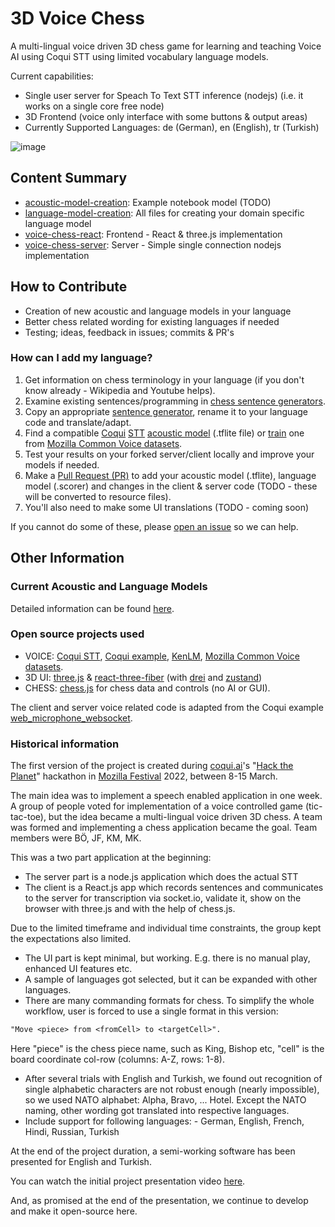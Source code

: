 # 3D Voice Chess

A multi-lingual voice driven 3D chess game for learning and teaching Voice AI using Coqui STT using limited vocabulary language models.

Current capabilities:

- Single user server for Speach To Text STT inference (nodejs) (i.e. it works on a single core free node)
- 3D Frontend (voice only interface with some buttons & output areas)
- Currently Supported Languages: de (German), en (English), tr (Turkish)

![image](https://user-images.githubusercontent.com/8849617/160528210-26fd85c0-5d49-478f-bb5b-05466171590a.png)

## Content Summary

- [acoustic-model-creation](https://github.com/HarikalarKutusu/3d-voice-chess/tree/main/acoustic-model-creation): Example notebook model (TODO)
- [language-model-creation](https://github.com/HarikalarKutusu/3d-voice-chess/tree/main/language-model-creation): All files for creating your domain specific language model
- [voice-chess-react](https://github.com/HarikalarKutusu/3d-voice-chess/tree/main/voice-chess-react): Frontend - React & three.js implementation
- [voice-chess-server](https://github.com/HarikalarKutusu/3d-voice-chess/tree/main/voice-chess-server): Server - Simple single connection nodejs implementation

## How to Contribute

- Creation of new acoustic and language models in your language
- Better chess related wording for existing languages if needed
- Testing; ideas, feedback in issues; commits & PR's

### How can I add my language?

1. Get information on chess terminology in your language (if you don't know already - Wikipedia and Youtube helps).
2. Examine existing sentences/programming in [chess sentence generators](https://github.com/HarikalarKutusu/3d-voice-chess/tree/main/language-model-creation/chess-sentence-generators).
3. Copy an appropriate [sentence generator](https://github.com/HarikalarKutusu/3d-voice-chess/tree/main/language-model-creation/chess-sentence-generators), rename it to your language code and translate/adapt.
4. Find a compatible [Coqui](https://coqui.ai/) [STT](https://stt.readthedocs.io/en/latest/index.html) [acoustic model](https://coqui.ai/models) (.tflite file) or [train](https://github.com/HarikalarKutusu/3d-voice-chess/tree/main/acoustic-model-creation) one from [Mozilla Common Voice datasets](https://commonvoice.mozilla.org/en/datasets).
5. Test your results on your forked server/client locally and improve your models if needed.
6. Make a [Pull Request (PR)](https://github.com/HarikalarKutusu/3d-voice-chess/pulls) to add your acoustic model (.tflite), language model (.scorer) and changes in the client & server code (TODO - these will be converted to resource files).
7. You'll also need to make some UI translations (TODO - coming soon)

If you cannot do some of these, please [open an issue](https://github.com/HarikalarKutusu/3d-voice-chess/issues) so we can help.

## Other Information

### Current Acoustic and Language Models

Detailed information can be found [here](https://github.com/HarikalarKutusu/3d-voice-chess/tree/main/voice-chess-server/voice).

### Open source projects used

- VOICE: [Coqui STT](https://github.com/coqui-ai/STT), [Coqui example](https://github.com/coqui-ai/STT-examples/tree/r1.0/web_microphone_websocket), [KenLM](https://github.com/kpu/kenlm), [Mozilla Common Voice datasets](https://commonvoice.mozilla.org/en/datasets).
- 3D UI: [three.js](https://threejs.org/) & [react-three-fiber](https://github.com/pmndrs/react-three-fiber) (with [drei](https://github.com/pmndrs/drei) and [zustand](https://github.com/pmndrs/zustand))
- CHESS: [chess.js](https://github.com/jhlywa/chess.js) for chess data and controls (no AI or GUI).

The client and server voice related code is adapted from the Coqui example [web_microphone_websocket](https://github.com/coqui-ai/STT-examples/tree/r1.0/web_microphone_websocket).

### Historical information

The first version of the project is created during [coqui.ai](https://coqui.ai/)'s "[Hack the Planet](https://schedule.mozillafestival.org/session/JVHV3M-1)" hackathon in [Mozilla Festival](https://www.mozillafestival.org/) 2022, between 8-15 March.

The main idea was to implement a speech enabled application in one week. A group of people voted for implementation of a voice controlled game (tic-tac-toe), but the idea became a multi-lingual voice driven 3D chess. A team was formed and implementing a chess application became the goal. Team members were BÖ, JF, KM, MK.

This was a two part application at the beginning:

- The server part is a node.js application which does the actual STT
- The client is a React.js app which records sentences and communicates to the server for transcription via socket.io, validate it, show on the browser with three.js and with the help of chess.js.

Due to the limited timeframe and individual time constraints, the group kept the expectations also limited.

- The UI part is kept minimal, but working. E.g. there is no manual play, enhanced UI features etc.
- A sample of languages got selected, but it can be expanded with other languages.
- There are many commanding formats for chess. To simplify the whole workflow, user is forced to use a single format in this version:

```txt
"Move <piece> from <fromCell> to <targetCell>".
```

Here "piece" is the chess piece name, such as King, Bishop etc, "cell" is the board coordinate col-row (columns: A-Z, rows: 1-8).

- After several trials with English and Turkish, we found out recognition of single alphabetic characters are not robust enough (nearly impossible), so we used NATO alphabet: Alpha, Bravo, ... Hotel. Except the NATO naming, other wording got translated into respective languages.
- Include support for following languages: - German, English, French, Hindi, Russian, Turkish

At the end of the project duration, a semi-working software has been presented for English and Turkish.

You can watch the initial project presentation video [here](https://drive.google.com/file/d/1d_BE-IY3_0EIcv-PH2cGf9sS-8Jo7Xn4/view?usp=sharing).

And, as promised at the end of the presentation, we continue to develop and make it open-source here.
